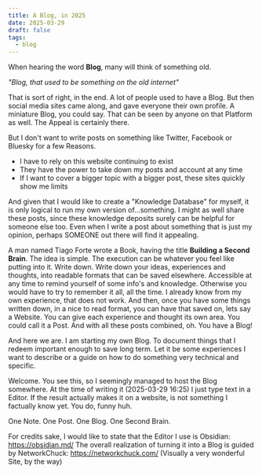 ```yaml
---
title: A Blog, in 2025
date: 2025-03-29
draft: false
tags:
  - blog
---
```


When hearing the word **Blog**, many will think of something old. 

*"Blog, that used to be something on the old internet"*

That is sort of right, in the end. A lot of people used to have a Blog. But then social media sites came along, and gave everyone their own profile. A miniature Blog, you could say. That can be seen by anyone on that Platform as well. The Appeal is certainly there.

But I don't want to write posts on something like Twitter, Facebook or Bluesky for a few Reasons.
- I have to rely on this website continuing to exist
- They have the power to take down my posts and account at any time
- If I want to cover a bigger topic with a bigger post, these sites quickly show me limits

And given that I would like to create a "Knowledge Database" for myself, it is only logical to run my own version of...something.
I might as well share these posts, since these knowledge deposits surely can be helpful for someone else too.
Even when I write a post about something that is just my opinion, perhaps SOMEONE out there will find it appealing.

A man named Tiago Forte wrote a Book, having the title **Building a Second Brain**. The idea is simple. The execution can be whatever you feel like putting into it. Write down.
Write down your ideas, experiences and thoughts, into readable formats that can be saved elsewhere. Accessible at any time to remind yourself of some info's and knowledge. Otherwise you would have to try to remember it all, all the time. I already know from my own experience, that does not work.
And then, once you have some things written down, in a nice to read format, you can have that saved on, lets say a Website. You can give each experience and thought its own area. You could call it a Post. And with all these posts combined, oh. You have a Blog!

And here we are. I am starting my own Blog. To document things that I redeem important enough to save long term. Let it be some experiences I want to describe or a guide on how to do something very technical and specific.

Welcome. You see this, so I seemingly managed to host the Blog somewhere. At the time of writing it (2025-03-29 16:25) I just type text in a Editor. If the result actually makes it on a website, is not something I factually know yet. You do, funny huh.

One Note. One Post. One Blog. One Second Brain.

For credits sake, I would like to state that the Editor I use is Obsidian: https://obsidian.md/
The overall realization of turning it into a Blog is guided by NetworkChuck: https://networkchuck.com/ (Visually a very wonderful Site, by the way)
